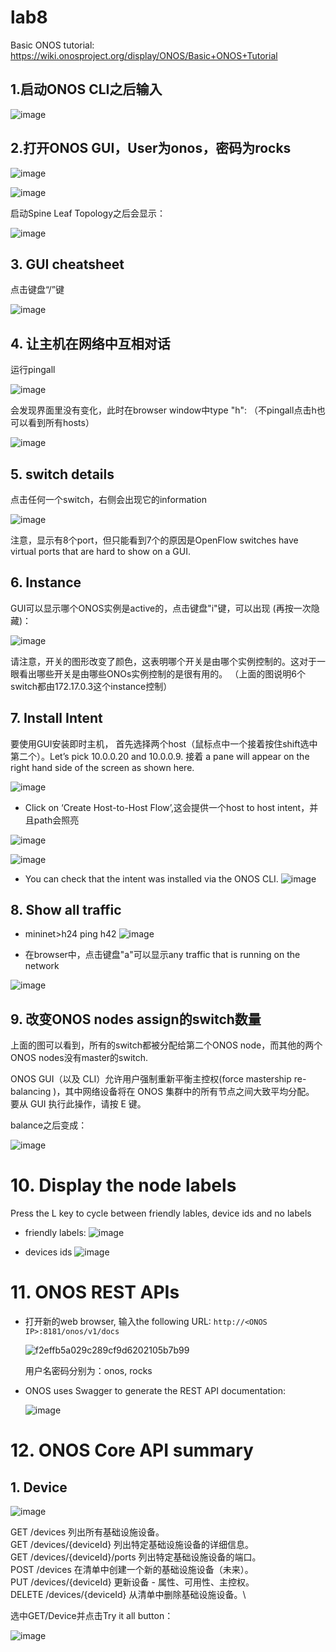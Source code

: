 # lab8

Basic ONOS tutorial: https://wiki.onosproject.org/display/ONOS/Basic+ONOS+Tutorial


## 1.启动ONOS CLI之后输入
![image](https://user-images.githubusercontent.com/58734009/190889981-507b60f7-117a-4534-8ea7-b523566cda02.png)

## 2.打开ONOS GUI，User为onos，密码为rocks
![image](https://user-images.githubusercontent.com/58734009/190890022-62e55c6d-e500-43f1-a70d-46886a6df7c3.png)

![image](https://user-images.githubusercontent.com/58734009/190890033-d6defad3-1bbf-453a-8b87-293683c3672e.png)

启动Spine Leaf Topology之后会显示：

![image](https://user-images.githubusercontent.com/58734009/190890326-0b12aa66-4e97-44d4-bbe0-29e345f2b406.png)

## 3. GUI cheatsheet
点击键盘“/”键

![image](https://user-images.githubusercontent.com/58734009/190890393-2dc0692d-849a-43f8-b5ea-bf2d62b83e83.png)

## 4. 让主机在网络中互相对话

运行pingall

![image](https://user-images.githubusercontent.com/58734009/190890459-cc042007-6291-4bc4-8c75-01282e339667.png)

会发现界面里没有变化，此时在browser window中type "h": （不pingall点击h也可以看到所有hosts）

![image](https://user-images.githubusercontent.com/58734009/190890490-27baa128-49b3-42f5-a65f-47ce7463f341.png)

## 5. switch details
点击任何一个switch，右侧会出现它的information

![image](https://user-images.githubusercontent.com/58734009/190890551-05409caf-dae0-4ae7-b8cd-2c022b87836a.png)

注意，显示有8个port，但只能看到7个的原因是OpenFlow switches have virtual ports that are hard to show on a GUI.

## 6. Instance
GUI可以显示哪个ONOS实例是active的，点击键盘"i"键，可以出现 (再按一次隐藏)：

![image](https://user-images.githubusercontent.com/58734009/190890731-00e7f114-c850-4f78-b9a0-662648f61041.png)

请注意，开关的图形改变了颜色，这表明哪个开关是由哪个实例控制的。这对于一眼看出哪些开关是由哪些ONOs实例控制的是很有用的。
（上面的图说明6个switch都由172.17.0.3这个instance控制）

## 7. Install Intent
要使用GUI安装即时主机， 首先选择两个host（鼠标点中一个接着按住shift选中第二个）。Let’s pick 10.0.0.20 and 10.0.0.9. 接着 a pane will appear on the right hand 
side of the screen as shown here.

![image](https://user-images.githubusercontent.com/58734009/190891129-8ddc904a-70b1-4d35-a0da-a0f0258d75b9.png)

* Click on ‘Create Host-to-Host Flow’,这会提供一个host to host intent，并且path会照亮

![image](https://user-images.githubusercontent.com/58734009/190891163-b7fb7f15-1d49-4d6d-9d15-5304d8900a12.png)

![image](https://user-images.githubusercontent.com/58734009/190891185-e1fd29a1-f86b-484e-8044-075c37460efa.png)

* You can check that the intent was installed via the ONOS CLI.
![image](https://user-images.githubusercontent.com/58734009/190891258-338041e7-7b25-4515-bebe-6e9fe2e0522d.png)

## 8. Show all traffic 
* mininet>h24 ping h42
![image](https://user-images.githubusercontent.com/58734009/190891651-9cf90e1d-84d3-4cd4-bbc1-e1537af590e5.png)

* 在browser中，点击键盘"a"可以显示any traffic that is running on the network

![image](https://user-images.githubusercontent.com/58734009/190891514-da1a5e4c-e935-4d03-ae1d-9376e969ff99.png)

## 9. 改变ONOS nodes assign的switch数量

上面的图可以看到，所有的switch都被分配给第二个ONOS node，而其他的两个ONOS nodes没有master的switch.

ONOS GUI（以及 CLI）允许用户强制重新平衡主控权(force mastership re-balancing )，其中网络设备将在 ONOS 集群中的所有节点之间大致平均分配。 要从 GUI 执行此操作，请按 E 键。

balance之后变成：

![image](https://user-images.githubusercontent.com/58734009/191028987-defa49ff-e817-40c7-b8c3-1cb9e5c6091b.png)


# 10. Display the node labels
Press the L key to cycle between friendly lables, device ids and no labels

* friendly labels:
  ![image](https://user-images.githubusercontent.com/58734009/191029322-804935dc-412a-4215-8ea1-0738f04428ab.png)

* devices ids
  ![image](https://user-images.githubusercontent.com/58734009/191029369-e23131f1-98de-492b-9478-8546a40371f0.png)

# 11. ONOS REST APIs
* 打开新的web browser, 输入the following URL: ```http://<ONOS IP>:8181/onos/v1/docs```

  ![f2effb5a029c289cf9d6202105b7b99](https://user-images.githubusercontent.com/58734009/191032121-08250748-99e3-468e-b6fa-b2a8174320d1.png)

  用户名密码分别为：onos, rocks

* ONOS uses Swagger to generate the REST API documentation:

  ![image](https://user-images.githubusercontent.com/58734009/191032242-c6c4308a-a899-4798-9ac1-ca268754afc8.png)

# 12. ONOS Core API summary

## 1. Device
![image](https://user-images.githubusercontent.com/58734009/191032640-f0a9a16d-8f32-4279-b516-219dbbb8ea7c.png)

GET /devices 列出所有基础设施设备。\
GET /devices/{deviceId} 列出特定基础设施设备的详细信息。\
GET /devices/{deviceId}/ports 列出特定基础设施设备的端口。\
POST /devices 在清单中创建一个新的基础设施设备（未来）。\
PUT /devices/{deviceId} 更新设备 - 属性、可用性、主控权。\
DELETE /devices/{deviceId} 从清单中删除基础设施设备。\

选中GET/Device并点击Try it all button：

![image](https://user-images.githubusercontent.com/58734009/191033998-0d26cf30-613c-43d9-baa3-72c12b5a859d.png)



